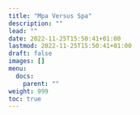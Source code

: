 ```yaml
---
title: "Mpa Versus Spa"
description: ""
lead: ""
date: 2022-11-25T15:50:41+01:00
lastmod: 2022-11-25T15:50:41+01:00
draft: false
images: []
menu:
  docs:
    parent: ""
weight: 999
toc: true
---
```

